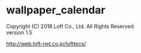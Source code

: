 # wallpaper_calendar

Copyright (C) 2018 Loft Co., Ltd. All Rights Reserved.  
version 1.5  

<http://web.loft-net.co.jp/lofttecs/>
